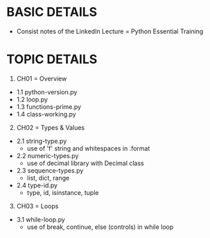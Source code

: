 # BASIC DETAILS
- Consist notes of the LinkedIn Lecture = Python Essential Training

# TOPIC DETAILS
1. CH01 = Overview
- 1.1 python-version.py
- 1.2 loop.py
- 1.3 functions-prime.py
- 1.4 class-working.py
2. CH02 = Types & Values
  - 2.1 string-type.py
    - use of 'f' string and whitespaces in .format
  - 2.2 numeric-types.py
    - use of decimal library with Decimal class
  - 2.3 sequence-types.py
    - list, dict, range
  - 2.4 type-id.py
    - type, id, isinstance, tuple
3. CH03 = Loops
  - 3.1 while-loop.py
    - use of break, continue, else (controls) in while loop
